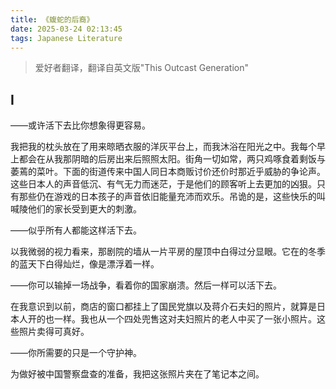```yaml
---
title: 《蝮蛇的后裔》
date: 2025-03-24 02:13:45
tags: Japanese Literature
---
```


> 爱好者翻译，翻译自英文版"This Outcast Generation"

## I

——或许活下去比你想象得更容易。

我把我的枕头放在了用来晾晒衣服的洋灰平台上，而我沐浴在阳光之中。我每个早上都会在从我那阴暗的后房出来后照照太阳。街角一切如常，两只鸡啄食着剩饭与萎蔫的菜叶。下面的街道传来中国人同日本商贩讨价还价时那近乎威胁的争论声。这些日本人的声音低沉、有气无力而迷茫，于是他们的顾客听上去更加的凶狠。只有那些仍在游戏的日本孩子的声音依旧能量充沛而欢乐。吊诡的是，这些快乐的叫喊陵他们的家长受到更大的刺激。

——似乎所有人都能这样活下去。

以我微弱的视力看来，那剧院的墙从一片平房的屋顶中白得过分显眼。它在的冬季的蓝天下白得灿烂，像是漂浮着一样。

——你可以输掉一场战争，看着你的国家崩溃。然后一样可以活下去。

在我意识到以前，商店的窗口都挂上了国民党旗以及蒋介石夫妇的照片，就算是日本人开的也一样。我也从一个四处兜售这对夫妇照片的老人中买了一张小照片。这些照片卖得可真好。

——你所需要的只是一个守护神。

为做好被中国警察盘查的准备，我把这张照片夹在了笔记本之间。
